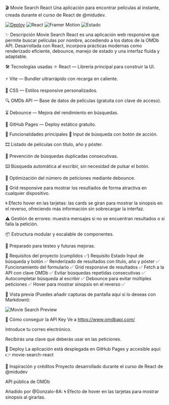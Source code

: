 🎬 Movie Search React
Una aplicación para encontrar películas al instante, creada durante el curso de React de @midudev.

[![Deploy](https://img.shields.io/badge/Ver%20online-AQUÍ-61dafb?style=for-the-badge&logo=vercel&logoColor=white)](https://gonzalo-8a.github.io/empty-design-portfolio/)
![React](https://img.shields.io/badge/React-18.x-61dafb?style=for-the-badge&logo=react)
![Framer Motion](https://img.shields.io/badge/Framer--Motion-Animaciones-black?style=for-the-badge&logo=framer)
![Estado](https://img.shields.io/badge/estado-en%20desarrollo-orange?style=for-the-badge)

✨ Descripción
Movie Search React es una aplicación web responsive que permite buscar películas por nombre, accediendo a los datos de la OMDb API. Desarrollada con React, incorpora prácticas modernas como renderizado eficiente, debounce, manejo de estado y una interfaz fluida y adaptable.

🛠️ Tecnologías usadas
⚛️ React — Librería principal para construir la UI.

⚡ Vite — Bundler ultrarrápido con recarga en caliente.

💅 CSS — Estilos responsive personalizados.

🔍 OMDb API — Base de datos de películas (gratuita con clave de acceso).

⏳ Debounce — Mejora del rendimiento en búsquedas.

🚀 GitHub Pages — Deploy estático gratuito.

🧩 Funcionalidades principales
🔎 Input de búsqueda con botón de acción.

🎞️ Listado de películas con título, año y póster.

🧠 Prevención de búsquedas duplicadas consecutivas.

⌨️ Búsqueda automática al escribir, sin necesidad de pulsar el botón.

🛑 Optimización del número de peticiones mediante debounce.

🧱 Grid responsive para mostrar los resultados de forma atractiva en cualquier dispositivo.

🌀 Efecto hover en las tarjetas: las cards se giran para mostrar la sinopsis en el reverso, ofreciendo más información sin sobrecargar la interfaz.

⚠️ Gestión de errores: muestra mensajes si no se encuentran resultados o si falla la petición.

📦 Estructura modular y escalable de componentes.

🧪 Preparado para testeo y futuras mejoras.

🔧 Requisitos del proyecto (cumplidos ✅)
Requisito	Estado
Input de búsqueda y botón	✅
Renderizado de resultados con título, año y póster	✅
Funcionamiento del formulario	✅
Grid responsive de resultados	✅
Fetch a la API con clave OMDb	✅
Evitar búsquedas repetidas consecutivas	✅
Autocompletar búsqueda al escribir	✅
Debounce para evitar múltiples peticiones	✅
Hover para mostrar sinopsis en el reverso	✅

📸 Vista previa
(Puedes añadir capturas de pantalla aquí si lo deseas con Markdown):

![Movie Search Preview](./public/preview.png)

🔑 Cómo conseguir la API Key
Ve a https://www.omdbapi.com/

Introduce tu correo electrónico.

Recibirás una clave que deberás usar en las peticiones.

🚀 Deploy
La aplicación está desplegada en GitHub Pages y accesible aquí:
👉 movie-search-react

🧠 Inspiración y créditos
Proyecto desarrollado durante el curso de React de @midudev

API pública de OMDb

Añadido por @Gonzalo-8A:
🌀 Efecto de hover en las tarjetas para mostrar sinopsis al girarlas.
